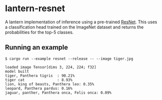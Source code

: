 # lantern-resnet

A lantern implementation of inference using a pre-trained [ResNet](https://arxiv.org/abs/1512.03385).
This uses a classification head trained on the ImageNet dataset and returns the
probabilities for the top-5 classes.

## Running an example

```
$ cargo run --example resnet --release -- --image tiger.jpg

loaded image Tensor[dims 3, 224, 224; f32]
model built
tiger, Panthera tigris  : 90.21%
tiger cat               : 8.93%
lion, king of beasts, Panthera leo: 0.35%
leopard, Panthera pardus: 0.16%
jaguar, panther, Panthera onca, Felis onca: 0.09%
```
